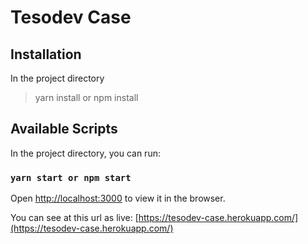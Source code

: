 # Tesodev Case
## Installation

In the project directory

> yarn install or npm install

## Available Scripts

In the project directory, you can run:

### `yarn start or npm start`


Open [http://localhost:3000](http://localhost:3000) to view it in the browser.


You can see at this url as live: [https://tesodev-case.herokuapp.com/](https://tesodev-case.herokuapp.com/)
